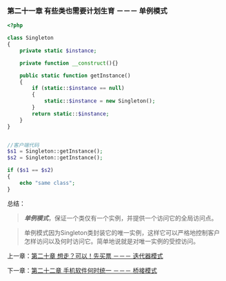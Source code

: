 ### 第二十一章 有些类也需要计划生育 －－－ 单例模式

```php
<?php 

class Singleton
{
    private static $instance;

    private function __construct(){}

    public static function getInstance()
    {
        if (static::$instance == null) 
        {
            static::$instance = new Singleton();
        }
        return static::$instance;
    }
}


//客户端代码
$s1 = Singleton::getInstance();
$s2 = Singleton::getInstance();

if ($s1 == $s2) 
{
    echo "same class";
}

```

总结：

> ***单例模式***，保证一个类仅有一个实例，并提供一个访问它的全局访问点。

> 单例模式因为Singleton类封装它的唯一实例，这样它可以严格地控制客户怎样访问以及何时访问它。简单地说就是对唯一实例的受控访问。


上一章：[第二十章 想走？可以！先买票 －－－ 迭代器模式](https://github.com/flyingalex/design-patterns-by-php/blob/master/files/chapter20.md)

下一章：[第二十二章 手机软件何时统一 －－－ 桥接模式](https://github.com/flyingalex/design-patterns-by-php/blob/master/files/chapter22.md) 
